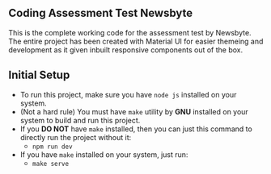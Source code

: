## Coding Assessment Test Newsbyte

This is the complete working code for the assessment test by Newsbyte.
The entire project has been created with Material UI for easier themeing and development as it given inbuilt responsive components out of the box.

## Initial Setup
  - To run this project, make sure you have ```node js``` installed on your system.
  - (Not a hard rule) You must have ```make``` utility by **GNU** installed on your system to build and run this project.
  - If you **DO NOT** have ```make``` installed, then you can just this command to directly run the project without it:
      - ```npm run dev```
  - If you have ```make``` installed on your system, just run:
    -  ```make serve```
